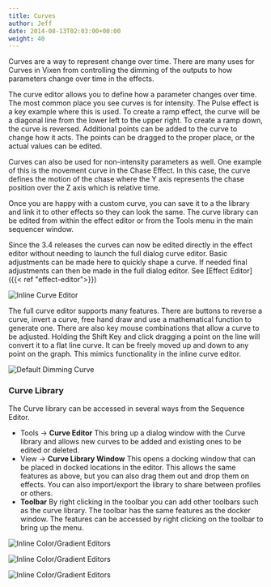 ```yaml
---
title: Curves
author: Jeff
date: 2014-08-13T02:03:00+00:00
weight: 40
---
```


Curves are a way to represent change over time. There are many uses for Curves in Vixen from controlling the dimming of the outputs to how parameters change over time in the effects.

The curve editor allows you to define how a parameter changes over time. The most common place you see curves is for intensity. The Pulse effect is a key example where this is used. To create a ramp effect, the curve will be a diagonal line from the lower left to the upper right. To create a ramp down, the curve is reversed. Additional points can be added to the curve to change how it acts. The points can be dragged to the proper place, or the actual values can be edited.

Curves can also be used for non-intensity parameters as well. One example of this is the movement curve in the Chase Effect. In this case, the curve defines the motion of the chase where the Y axis represents the chase position over the Z axis which is relative time.

Once you are happy with a custom curve, you can save it to a the library and link it to other effects so they can look the same. The curve library can be edited from within the effect editor or from the Tools menu in the main sequencer window.

Since the 3.4 releases the curves can now be edited directly in the effect editor without needing to launch the full dialog curve editor. Basic adjustments can be made here to quickly shape a curve. If needed final adjustments can then be made in the full dialog editor. See [Effect Editor]({{< ref "effect-editor">}}) 

![Inline Curve Editor](/images/docs/concepts/curves/InlineCurveEditor-300x262.png)

The full curve editor supports many features. There are buttons to reverse a curve, invert a curve, free hand draw and use a mathematical function to generate one. There are also key mouse combinations that allow a curve to be adjusted. Holding the Shift Key and click dragging a point on the line will convert it to a flat line curve. It can be freely moved up and down to any point on the graph. This mimics functionality in the inline curve editor.

![Default Dimming Curve](/images/docs/concepts/curves/DefaultDimmingCurve-220x300.png)

### Curve Library

The Curve library can be accessed in several ways from the Sequence Editor.

* Tools -> **Curve Editor** This bring up a dialog window with the Curve library and allows new curves to be added and existing ones to be edited or deleted.
* View -> **Curve Library Window** This opens a docking window that can be placed in docked locations in the editor. This allows the same features as above, but you can also drag them out and drop them on effects. You can also import/export the library to share between profiles or others.
* **Toolbar** By right clicking in the toolbar you can add other toolbars such as the curve library. The toolbar has the same features as the docker window. The features can be accessed by right clicking on the toolbar to bring up the menu. 

![Inline Color/Gradient Editors](/images/docs/concepts/curves/CurveLibraryDialog-300x251.png)

![Inline Color/Gradient Editors](/images/docs/concepts/curves/CurveLibraryDocker-154x300.png)

![Inline Color/Gradient Editors](/images/docs/concepts/curves/CurveLibraryToolbar-300x50.png)
